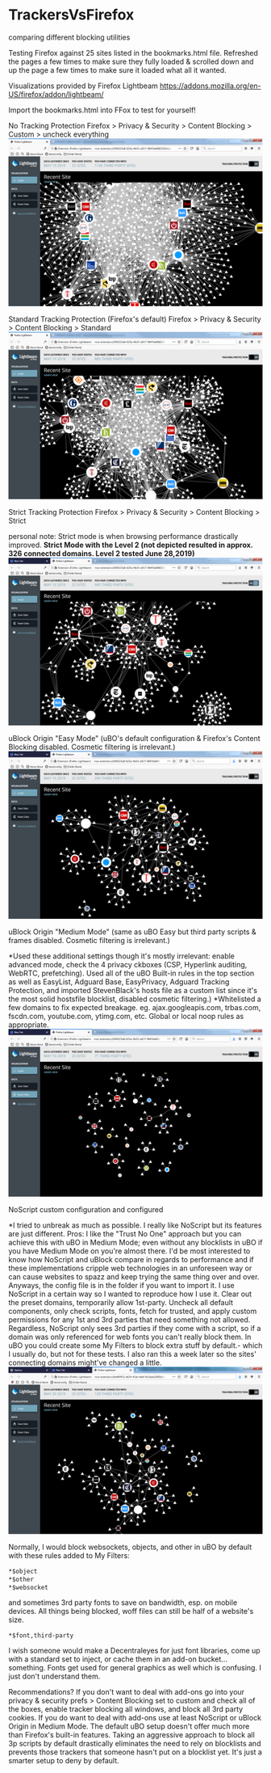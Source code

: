 # TrackersVsFirefox
comparing different blocking utilities

Testing Firefox against 25 sites listed in the bookmarks.html file.  Refreshed the pages a few times to make sure they fully loaded & scrolled down and up the page a few times to make sure it loaded what all it wanted.

Visualizations provided by Firefox Lightbeam https://addons.mozilla.org/en-US/firefox/addon/lightbeam/

Import the bookmarks.html into FFox to test for yourself!


No Tracking Protection
Firefox > Privacy & Security > Content Blocking > Custom > uncheck everything
![noTracking](https://raw.githubusercontent.com/jawz101/TrackersVsFirefox/master/noAddons_TP_disabled/no_blocking.png)

Standard Tracking Protection (Firefox's default)
Firefox > Privacy & Security > Content Blocking > Standard
![StandardTP](https://raw.githubusercontent.com/jawz101/TrackersVsFirefox/master/noAddons_Standard_Preset/standard_blocking_preset.png)

Strict Tracking Protection
Firefox > Privacy & Security > Content Blocking > Strict

personal note: Strict mode is when browsing performance drastically improved.  **Strict Mode with the Level 2 (not depicted resulted in approx. 326 connected domains. Level 2 tested June 28,2019)**
![StrictTP](https://raw.githubusercontent.com/jawz101/TrackersVsFirefox/master/noAddons_Strict_Preset/strict_preset.png)

uBlock Origin "Easy Mode" (uBO's default configuration & Firefox's Content Blocking disabled.  Cosmetic filtering is irrelevant.)
![uBOEasy](https://raw.githubusercontent.com/jawz101/TrackersVsFirefox/master/uBlockOrigin_Defaults/ublock_origin_default_preset.png)

uBlock Origin "Medium Mode" (same as uBO Easy but third party scripts & frames disabled.  Cosmetic filtering is irrelevant.)

*Used these additional settings though it's mostly irrelevant: enable advanced mode, check the 4 privacy ckboxes (CSP, Hyperlink auditing, WebRTC, prefetching). Used all of the uBO Built-in rules in the top section as well as EasyList, Adguard Base, EasyPrivacy, Adguard Tracking Protection, and imported StevenBlack's hosts file as a custom list since it's the most solid hostsfile blocklist, disabled cosmetic filtering.)
*Whitelisted a few domains to fix expected breakage. eg. ajax.googleapis.com, trbas.com, fscdn.com, youtube.com, ytimg.com, etc.  Global or local noop rules as appropriate.
![uBOMedium](https://raw.githubusercontent.com/jawz101/TrackersVsFirefox/master/uBlockOrigin_Medium_Mode/ublock_origin_medium_mode%2B.png)

NoScript custom configuration and configured

*I tried to unbreak as much as possible.  I really like NoScript but its features are just different.  Pros: I like the "Trust No One" approach but you can achieve this with uBO in Medium Mode; even without any blocklists in uBO if you have Medium Mode on you're almost there.  I'd be most interested to know how NoScript and uBlock compare in regards to performance and if these implementations cripple web technologies in an unforeseen way or can cause websites to spazz and keep trying the same thing over and over. Anyways, the config file is in the folder if you want to import it.  I use NoScript in a certain way so I wanted to reproduce how I use it.  Clear out the preset domains, temporarily allow 1st-party.  Uncheck all default components, only check scripts, fonts, fetch for trusted, and apply custom permissions for any 1st and 3rd parties that need something not allowed.  Regardless, NoScript only sees 3rd parties if they come with a script, so if a domain was only referenced for web fonts you can't really block them.  In uBO you could create some My Filters to block extra stuff by default.- which I usually do, but not for these tests.  I also ran this a week later so the sites' connecting domains might've changed a little.
![NoScript Custom](https://raw.githubusercontent.com/jawz101/TrackersVsFirefox/master/noscript_custom/NoScript_custom.png)

Normally, I would block websockets, objects, and other in uBO by default with these rules added to My Filters:

    *$object
    *$other
    *$websocket
    
and sometimes 3rd party fonts to save on bandwidth, esp. on mobile devices.  All things being blocked, woff files can still be half of a website's size.

    *$font,third-party

I wish someone would make a Decentraleyes for just font libraries, come up with a standard set to inject, or cache them in an add-on bucket... something.  Fonts get used for general graphics as well which is confusing.  I just don't understand them.

Recommendations?
If you don't want to deal with add-ons go into your privacy & security prefs >  Content Blocking set to custom and check all of the boxes, enable tracker blocking all windows, and block all 3rd party cookies.
If you do want to deal with add-ons use at least NoScript or uBlock Origin in Medium Mode.  The default uBO setup doesn't offer much more than Firefox's built-in features.  Taking an aggressive approach to block all 3p scripts by default drastically eliminates the need to rely on blocklists and prevents those trackers that someone hasn't put on a blocklist yet. It's just a smarter setup to deny by default.
